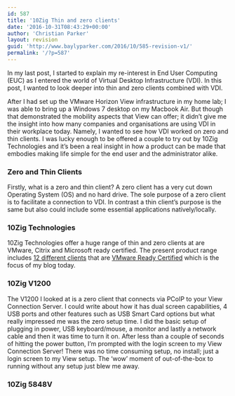 ```yaml
---
id: 587
title: '10Zig Thin and zero clients'
date: '2016-10-31T08:43:29+00:00'
author: 'Christian Parker'
layout: revision
guid: 'http://www.baylyparker.com/2016/10/585-revision-v1/'
permalink: '/?p=587'
---
```


In my last post, I started to explain my re-interest in End User Computing (EUC) as I entered the world of Virtual Desktop Infrastructure (VDI). In this post, I wanted to look deeper into thin and zero clients combined with VDI.

After I had set up the VMware Horizon View infrastructure in my home lab; I was able to bring up a Windows 7 desktop on my Macbook Air. But though that demonstrated the mobility aspects that View can offer; it didn’t give me the insight into how many companies and organisations are using VDI in their workplace today. Namely, I wanted to see how VDI worked on zero and thin clients. I was lucky enough to be offered a couple to try out by 10Zig Technologies and it’s been a real insight in how a product can be made that embodies making life simple for the end user and the administrator alike.

### **Zero and Thin Clients**

Firstly, what is a zero and thin client? A zero client has a very cut down Operating System (OS) and no hard drive. The sole purpose of a zero client is to facilitate a connection to VDI. In contrast a thin client’s purpose is the same but also could include some essential applications natively/locally.

### **10Zig Technologies**

10Zig Technologies offer a huge range of thin and zero clients at are VMware, Citrix and Microsoft ready certified. The present product range includes [12 different clients](http://www.10zig.com/product/vmware-certified_thin_clients/) that are [VMware Ready Certified](http://www.vmware.com/resources/compatibility/) which is the focus of my blog today.

### **10Zig V1200**

The V1200 I looked at is a zero client that connects via PCoIP to your View Connection Server. I could write about how it has dual screen capabilities, 4 USB ports and other features such as USB Smart Card options but what really impressed me was the zero setup time. I did the basic setup of plugging in power, USB keyboard/mouse, a monitor and lastly a network cable and then it was time to turn it on. After less than a couple of seconds of hitting the power button, I’m prompted with the login screen to my View Connection Server! There was no time consuming setup, no install; just a login screen to my View setup. The ‘wow’ moment of out-of-the-box to running without any setup just blew me away.

### 10Zig 5848V